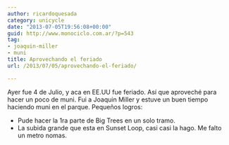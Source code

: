 ```yaml
---
author: ricardoquesada
category: unicycle
date: "2013-07-05T19:56:08+00:00"
guid: http://www.monociclo.com.ar/?p=543
tag:
- joaquin-miller
- muni
title: Aprovechando el feriado
url: /2013/07/05/aprovechando-el-feriado/

---
```


Ayer fue 4 de Julio, y aca en EE.UU fue feriado. Así que aproveché para hacer un
poco de muni. Fui a Joaquin Miller y estuve un buen tiempo haciendo muni en el
parque. Pequeños logros:

- Pude hacer la 1ra parte de Big Trees en un solo tramo.
- La subida grande que esta en Sunset Loop, casi casi la hago. Me falto un metro
  nomas.
